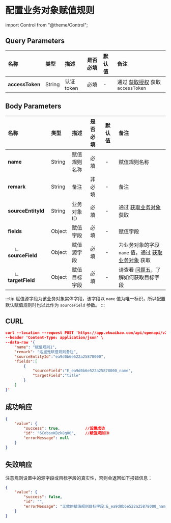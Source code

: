 # 配置业务对象赋值规则

import Control from "@theme/Control";

<Control
method="POST"
url="/api/openapi/v2/fieldMapping/dataLink"
/>

## Query Parameters

| 名称 | 类型 | 描述 | 是否必填 | 默认值 | 备注 |
| :--- | :--- | :--- | :--- |:--- | :--- |
| **accessToken** | String | 认证token | 必填 | - | 通过 [获取授权](/docs/open-api/getting-started/auth) 获取 `accessToken` |


## Body Parameters

| 名称 | 类型 | 描述 | 是否必填 | 默认值 | 备注 |
| :--- | :--- | :--- | :--- |:--- | :--- |
| **name**                  | String | 赋值规则名称  | 必填 | -  | 赋值规则名称 |
| **remark**                | String | 备注        | 非必填 | - | 备注 |
| **sourceEntityId**        | String | 业务对象ID   | 必填 | -  | 通过 [获取业务对象](/docs/open-api/datalink/get-entity-list) 获取 |
| **fields**                | Object | 赋值字段     | 必填 | -  | 赋值字段  |
| **&emsp; ∟ sourceField** | Object | 赋值源字段    | 必填 | -  | 为业务对象的字段 `name` 值，通过 [获取业务对象](/docs/open-api/datalink/get-entity-list) 获取  |
| **&emsp; ∟ targetField** | Object | 赋值目标字段  | 必填 | -  | 请查看 [问题五](/docs/open-api/datalink/question-answer#问题五)，了解如何获取目标字段 |

:::tip
赋值源字段为该业务对象实体字段，该字段以 `name` 值为唯一标识，所以配置默认赋值规则时也以此作为 `sourceField` 参数。
:::

## CURL
```json
curl --location --request POST 'https://app.ekuaibao.com/api/openapi/v2/fieldMapping/dataLink?accessToken=cxEbrzNJSA3A00' \
--header 'Content-Type: application/json' \
--data-raw '{
    "name": "赋值规则1",
    "remark": "这里是赋值规则备注",
    "sourceEntityId":"ea9d0b6e522a25878000",
    "fields":[
        {
            "sourceField":"E_ea9d0b6e522a25878000_name",
            "targetField":"title"
        }
    ]
}'
```

## 成功响应
```json
{
    "value": {
        "success": true,           //设置成功
        "id": "6CobsxKBzk8g00",    //赋值规则ID
        "errorMessage": null
    }
}
```

## 失败响应
注意规则设置中的源字段或目标字段的真实性，否则会返回如下报错信息：
```json
{
    "value": {
        "success": false,                                                  //设置失败
        "id": "",
        "errorMessage": "无效的赋值规则目标字段:E_ea9d0b6e522a25878000_name" //失败信息
    }
}
```

